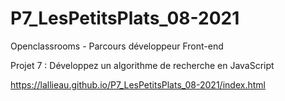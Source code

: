 # P7_LesPetitsPlats_08-2021

Openclassrooms - Parcours développeur Front-end

Projet 7 : Développez un algorithme de recherche en JavaScript

https://lallieau.github.io/P7_LesPetitsPlats_08-2021/index.html
